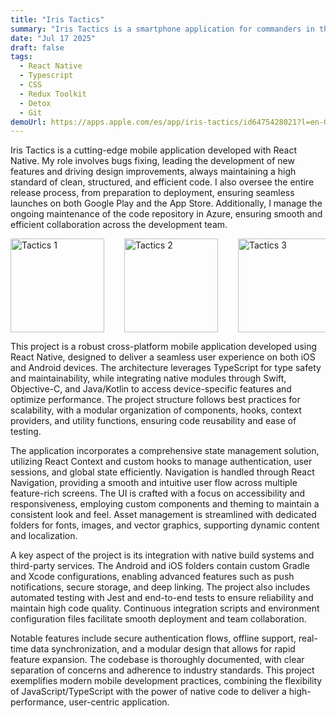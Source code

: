 ```yaml
---
title: "Iris Tactics"
summary: "Iris Tactics is a smartphone application for commanders in the field, designed to operate with Iris Core."
date: "Jul 17 2025"
draft: false
tags:
  - React Native
  - Typescript
  - CSS
  - Redux Toolkit
  - Detox
  - Git
demoUrl: https://apps.apple.com/es/app/iris-tactics/id6475428021?l=en-GB
---
```


Iris Tactics is a cutting-edge mobile application developed with React Native. My role involves bugs fixing, leading the development of new features and driving design improvements, always maintaining a high standard of clean, structured, and efficient code. I also oversee the entire release process, from preparation to deployment, ensuring seamless launches on both Google Play and the App Store. Additionally, I manage the ongoing maintenance of the code repository in Azure, ensuring smooth and efficient collaboration across the development team.

<div style="display: flex; gap: 32px; justify-content: center">
    <div style="display: flex; overflow-x: auto; width: 524px; gap: 32px;">
        <img src="/images/tactics-login.PNG" alt="Tactics 1" width="150"/>
        <img src="/images/tactics-map.PNG" alt="Tactics 2" width="150"/>
        <img src="/images/tactics-logs-list.PNG" alt="Tactics 3" width="150"/>
        <img src="/images/tactics-new-log2.PNG" alt="Tactics 4" width="150"/>
        <img src="/images/tactics-new-log6.PNG" alt="Tactics 5" width="150"/>
        <img src="/images/tactics-ara.PNG" alt="Tactics 6" width="150"/>
        <img src="/images/tactics-ara-review2.PNG" alt="Tactics 7" width="150"/>
        <img src="/images/tactics-drawer.PNG" alt="Tactics 8" width="150"/>
    </div>
</div>

This project is a robust cross-platform mobile application developed using React Native, designed to deliver a seamless user experience on both iOS and Android devices. The architecture leverages TypeScript for type safety and maintainability, while integrating native modules through Swift, Objective-C, and Java/Kotlin to access device-specific features and optimize performance. The project structure follows best practices for scalability, with a modular organization of components, hooks, context providers, and utility functions, ensuring code reusability and ease of testing.

The application incorporates a comprehensive state management solution, utilizing React Context and custom hooks to manage authentication, user sessions, and global state efficiently. Navigation is handled through React Navigation, providing a smooth and intuitive user flow across multiple feature-rich screens. The UI is crafted with a focus on accessibility and responsiveness, employing custom components and theming to maintain a consistent look and feel. Asset management is streamlined with dedicated folders for fonts, images, and vector graphics, supporting dynamic content and localization.

A key aspect of the project is its integration with native build systems and third-party services. The Android and iOS folders contain custom Gradle and Xcode configurations, enabling advanced features such as push notifications, secure storage, and deep linking. The project also includes automated testing with Jest and end-to-end tests to ensure reliability and maintain high code quality. Continuous integration scripts and environment configuration files facilitate smooth deployment and team collaboration.

Notable features include secure authentication flows, offline support, real-time data synchronization, and a modular design that allows for rapid feature expansion. The codebase is thoroughly documented, with clear separation of concerns and adherence to industry standards. This project exemplifies modern mobile development practices, combining the flexibility of JavaScript/TypeScript with the power of native code to deliver a high-performance, user-centric application.
